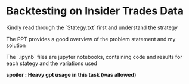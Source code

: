 # Backtesting on Insider Trades Data 

 <p>Kindly read through the  `Stategy.txt` first and understand the strategy</p>
 <p>The PPT provides a good overview of the problem statement and my solution</p>
 <p>The `.ipynb` files are jupyter notebooks, containing code and results for 
  each stategy and the variations used</p>

**spoiler : Heavy gpt usage in this task (was allowed)**
